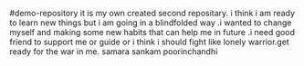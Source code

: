 #demo-repository
it is my own created second repositary. i think i am ready to learn new things but i am going in a blindfolded way .i wanted to change myself and making some new habits 
that can help me in future .i need good friend to support me or guide or i think i should fight like lonely warrior.get ready for the war in me.
samara sankam poorinchandhi
